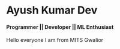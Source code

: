 # Ayush Kumar Dev

#### Programmer || Developer || ML Enthusiast

Hello everyone I am from MITS Gwalior
